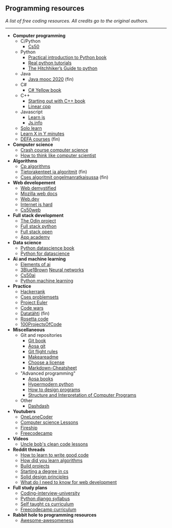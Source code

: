 ## Programming resources

*A list of free coding resources.
All credits go to the original authors.*

---
- **Computer programming**
	- C/Python
		 - [Cs50](https://cs50.harvard.edu/x/2021/)
	- Python
		 - [Practical introduction to Python book](https://www.brianheinold.net/python/A_Practical_Introduction_to_Python_Programming_Heinold.pdf)
		 - [Real python tutorials](https://realpython.com/)
		 - [The Hitchhiker’s Guide to python](https://docs.python-guide.org/)
	- Java
		 - [Java mooc 2020](https://ohjelmointi-20.mooc.fi/) (fin)
	- C#
		 - [C# Yellow book](http://www.csharpcourse.com/)
	- C++
		 - [Starting out with C++ book](http://instructor.sdu.edu.kz/~bakhyt/CPP/suggested%20books/Starting%20out%20with%20C++.pdf)
		 - [Linear cpp](https://github.com/jesyspa/linear-cpp)
	- Javascript
		 - [Learn js](https://learnjavascript.online/)
		 - [Js.info](https://javascript.info/)
	- [Solo learn](https://www.sololearn.com/)
	- [Learn X in Y minutes](https://learnxinyminutes.com/)
	- [DEFA courses](https://www.helsinki.fi/fi/projektit/digital-education-for-all/kurssit) (fin)
- **Computer science**
	 - [Crash course computer science](https://www.youtube.com/playlist?list=PL8dPuuaLjXtNlUrzyH5r6jN9ulIgZBpdo)
	 - [How to think like computer scientist](https://runestone.academy/runestone/books/published/thinkcspy/index.html)
- **Algorithms**
	 - [Cp algorithms](http://cp-algorithms.com/)
	 - [Tietorakenteet ja algoritmit](https://www.cs.helsinki.fi/u/ahslaaks/tirakirja/) (fin)
	 - [Cses algoritmit ongelmanratkaisussa](https://cses.fi/alon20/list/) (fin)
- **Web developement**
	 - [Web demystified](https://www.youtube.com/playlist?list=PLo3w8EB99pqLEopnunz-dOOBJ8t-Wgt2g)
	 - [Mozilla web docs](https://developer.mozilla.org/en-US/docs/Learn/Getting_started_with_the_web)
	 - [Web.dev](https://web.dev/)
	 - [Internet is hard](https://www.internetingishard.com/)
	 - [Cs50web](https://cs50.harvard.edu/web/2020/)
- **Full stack development**
	 - [The Odin project](https://theodinproject.com/paths)
	 - [Full stack python](https://www.fullstackpython.com/)
	 - [Full stack open](https://fullstackopen.com/)
	 - [App academy](https://open.appacademy.io/)
- **Data science**
	 - [Python datascience book](https://jakevdp.github.io/PythonDataScienceHandbook/00.00-preface.html#Who-Is-This-Book-For?)
	 - [Python for datascience](https://kharpann.com/learn-python-for-data-science-full-course/)
- **Ai and machine learning**
	 - [Elements of ai](https://www.elementsofai.com/)
	 - [3Blue1Brown](https://www.youtube.com/channel/UCYO_jab_esuFRV4b17AJtAw) [Neural networks](https://www.youtube.com/watch?v=aircAruvnKk&list=PLZHQObOWTQDNU6R1_67000Dx_ZCJB-3pi&ab_channel=3Blue1Brown)
	 - [Cs50ai](https://cs50.harvard.edu/ai/2020/)
	 - [Python machine learning](https://pythonprogramming.net/)
- **Practice**
	 - [Hackerrank](https://www.hackerrank.com/dashboard)
	 - [Cses problemsets](https://cses.fi/problemset/)
	 - [Project Euler](https://projecteuler.net/about)
	 - [Code wars](https://www.codewars.com/)
	 - [Datatähti](https://cses.fi/dt/list/) (fin)
	 - [Rosetta code](http://rosettacode.org/wiki/Rosetta_Code)
	 - [100ProjectsOfCode](https://github.com/aceking007/100ProjectsOfCode)
- **Miscellaneous**
	- Git and repositories
		- [Git book](https://git-scm.com/book/en/v2)
		- [Aosa git](https://aosabook.org/en/git.html)
		- [Git flight rules](https://github.com/k88hudson/git-flight-rules)
		- [Makeareadme](https://www.makeareadme.com/)
		- [Choose a license](https://choosealicense.com/)
		- [Markdown-Cheatsheet](https://github.com/adam-p/markdown-here/wiki/Markdown-Cheatsheet)	
	- "Advanced programming"
		- [Aosa books](https://aosabook.org/en/index.html)
		- [Hypermodern python](https://cjolowicz.github.io/posts/)
		- [How to design programs](http://htdp.org/)
		- [Structure and Interpretation of Computer Programs](https://mitpress.mit.edu/sites/default/files/sicp/full-text/book/book.html)
	 - Other
	 	- [Dashdash](https://dashdash.io/)
- **Youtubers**
	 - [OneLoneCoder](https://www.youtube.com/c/javidx9)
	 - [Computer science Lessons](https://www.youtube.com/c/ComputerScienceLessons)
	 - [Fireship](https://www.youtube.com/c/AngularFirebase)
	 - [Freecodecamp](https://www.youtube.com/channel/UC8butISFwT-Wl7EV0hUK0BQ)
- **Videos**
	 - [Uncle bob's clean code lessons](https://www.youtube.com/watch?v=7EmboKQH8lM&ab_channel=UnityCoin)
- **Reddit threads**
	 - [How to learn to write good code](https://www.reddit.com/r/learnprogramming/comments/iwf81z/how_to_learn_how_to_write_good_code_for_big/)
	 - [How did you learn algorithms](https://www.reddit.com/r/learnprogramming/comments/iimqjw/self_learners_how_did_you_learn_algorithms/)
	 - [Build projects](https://www.reddit.com/r/learnprogramming/comments/i2c0ud/keep_being_told_to_build_projects_but_dont_know/)
	 - [Starting a degree in cs](https://www.reddit.com/r/computerscience/comments/g6trzn/starting_a_degree_in_cs/)
	 - [Solid design principles](https://www.reddit.com/r/learnprogramming/comments/cr3m01/solid_design_principles_for_everyone/)
	 - [What do I need to know for web development](https://www.reddit.com/r/learnprogramming/comments/dlikxe/what_do_i_need_to_know_for_web_development/)
- **Full study plans**
	 - [Coding-interview-university](https://github.com/jwasham/coding-interview-university)
	 - [Python django syllabus](https://www.reddit.com/r/learnprogramming/comments/i9vuhr/i_wrote_a_syllabus_for_learning_python_and_django/)
	 - [Self taught cs curriculum](https://www.reddit.com/r/learnprogramming/comments/gsansp/my_55step_selftaught_cs_curriculum_updated/)
	 - [Freecodecamp curriculum](https://www.freecodecamp.org/learn)
- **Rabbit hole to programming resources**
	 - [Awesome-awesomeness](https://github.com/bayandin/awesome-awesomeness)
